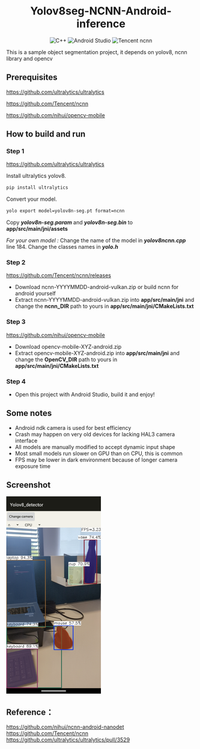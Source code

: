 <h1 align="center">Yolov8seg-NCNN-Android-inference</h1>

<p align="center">
  <img alt="C++" src="https://img.shields.io/badge/C++-17-blue.svg?style=flat&logo=c%2B%2B">
  <img alt="Android Studio" src="https://img.shields.io/badge/Android-Studio-02550?logo=Android">
  <img alt="Tencent ncnn" src="https://img.shields.io/badge/Tencent-ncnn-red?logo=data%3Aimage%2Fpng%3Bbase64%2CiVBORw0KGgoAAAANSUhEUgAAAQAAAAEACAYAAABccqhmAAAAAXNSR0IArs4c6QAAAARnQU1BAACxjwv8YQUAAAAJcEhZcwAADsQAAA7EAZUrDhsAAAmASURBVHhe7d0hblBdFwVQ%2BGfSoEhQjAA6BmRVg8PhCSGMAUeKqWQKtAyCBEXq8Wg%2B%2FjFscbOzF%2F68d846l51X0dvHf%2F78%2Bfvo4L9nz55Fb%2F%2Fx40dUr5hAItB%2Bfv%2BXDK%2BWAIFuAQHQvT%2FdE4gEBEDEp5hAt4AA6N6f7glEAgIg4lNMoFtAAHTvT%2FcEIgEBEPEpJtAtIAC696d7ApGAAIj4FBPoFhAA3fvTPYFIQABEfIoJdAsIgO796Z5AJCAAIj7FBLoFBED3%2FnRPIBIQABGfYgLdAo%2FT%2BwDS34c%2Bzec%2BgdMbOPv%2B9fPrC%2BDs%2BfN2AkcFBMBRfi8ncFZAAJz193YCRwUEwFF%2BLydwVkAAnPX3dgJHBQTAUX4vJ3BWQACc9fd2AkcFBMBRfi8ncFZAAJz193YCRwUEwFF%2BLydwVkAAnPX3dgJHBQTAUX4vJ3BWQACc9fd2AkcFBMBRfi8ncFZAAJz193YCRwWO3wfw7t27owAfP36M3u8%2BgYgvLk5%2Fn3%2F9%2FPkCiI%2BgBxDoFRAAvbvTOYFYQADEhB5AoFdAAPTuTucEYgEBEBN6AIFeAQHQuzudE4gFBEBM6AEEegUEQO%2FudE4gFhAAMaEHEOgVEAC9u9M5gVhAAMSEHkCgV0AA9O5O5wRiAQEQE3oAgV4BAdC7O50TiAUEQEzoAQR6BR5fXFz8Tdp%2F9epVUv7o6dOnUf3l5WVUf3d3F9W7TyDie3T69%2FlPn5%2BfP39GgF%2B%2Ffo3qfQFEfIoJdAsIgO796Z5AJCAAIj7FBLoFBED3%2FnRPIBIQABGfYgLdAgKge3%2B6JxAJCICITzGBbgEB0L0%2F3ROIBARAxKeYQLeAAOjen%2B4JRAICIOJTTKBbQAB070%2F3BCIBARDxKSbQLSAAuvenewKRgACI%2BBQT6BY4fh%2FAmzdvqgWvr6%2Bj%2Fh8eHqL69uJ%2F91FEI9zc3ET1p4s%2FffoUteA%2BgIhPMYFtAT8CbO%2Ff9OMCAmD8ABh%2FW0AAbO%2Ff9OMCAmD8ABh%2FW0AAbO%2Ff9OMCAmD8ABh%2FW0AAbO%2Ff9OMCAmD8ABh%2FW0AAbO%2Ff9OMCAmD8ABh%2FW0AAbO%2Ff9OMCAmD8ABh%2FW0AAbO%2Ff9OMCAmD8ABh%2FWyC%2BD%2BDz58%2BR4JMnT6J6xQSaBX79%2BhW1%2F%2Fr166jeF0DEp5hAt4AA6N6f7glEAgIg4lNMoFtAAHTvT%2FcEIgEBEPEpJtAtIAC696d7ApGAAIj4FBPoFhAA3fvTPYFIQABEfIoJdAsIgO796Z5AJCAAIj7FBLoFBED3%2FnRPIBIQABGfYgLdAgKge3%2B6JxAJCICITzGBboH4PoD7%2B%2FtuAd0TKBZ4%2BfJl1L0vgIhPMYFuAQHQvT%2FdE4gEBEDEp5hAt4AA6N6f7glEAgIg4lNMoFtAAHTvT%2FcEIgEBEPEpJtAtIAC696d7ApGAAIj4FBPoFhAA3fvTPYFIQABEfIoJdAsIgO796Z5AJCAAIj7FBLoFBED3%2FnRPIBIQABGfYgLdAvX3AXz48KF7A2H379%2B%2FD5%2BQlfM%2F6%2B8%2BgOz8qiYwLeBHgOn1G35dQACsnwDzTwsIgOn1G35dQACsnwDzTwsIgOn1G35dQACsnwDzTwsIgOn1G35dQACsnwDzTwsIgOn1G35dQACsnwDzTwsIgOn1G35dQACsnwDzTwsIgOn1G35dQACsnwDzTwvM3wfw%2Ffv36AA8PDxE9d%2B%2BfYvqnzx5EtWnxel9AF%2B%2BfIlauLi4iOpfvHgR1Z%2B%2Bj8F9ANH6FBPYFvAjwPb%2BTT8uIADGD4DxtwUEwPb%2BTT8uIADGD4DxtwUEwPb%2BTT8uIADGD4DxtwUEwPb%2BTT8uIADGD4DxtwUEwPb%2BTT8uIADGD4DxtwUEwPb%2BTT8uIADGD4DxtwUEwPb%2BTT8uIADGD4DxtwUEwPb%2BTT8uIADGD4DxtwUEwPb%2BTT8uIADGD4DxtwUEwPb%2BTT8uIADGD4DxtwUEwPb%2BTT8uIADGD4DxtwUEwPb%2BTT8uIADGD4DxtwUEwPb%2BTT8uIADGD4DxtwUEwPb%2BTT8uIADGD4DxtwUEwPb%2BTT8uIADGD4DxtwUe%2F%2Fv76n8Tgvv7%2B6Q8rk3%2FPn3cwOEHnP779Kn%2F1dXVUcHb29vo%2Faf9X758GfXvCyDiU0ygW0AAdO9P9wQiAQEQ8Skm0C0gALr3p3sCkYAAiPgUE%2BgWEADd%2B9M9gUhAAER8igl0CwiA7v3pnkAkIAAiPsUEugUEQPf%2BdE8gEhAAEZ9iAt0CAqB7f7onEAkIgIhPMYFuAQHQvT%2FdE4gEBEDEp5hAt0B8H8C%2F%2BwSqBW5ubqr713wmcH19nT3gcPXDw0PUgS%2BAiE8xgW4BAdC9P90TiAQEQMSnmEC3gADo3p%2FuCUQCAiDiU0ygW0AAdO9P9wQiAQEQ8Skm0C0gALr3p3sCkYAAiPgUE%2BgWEADd%2B9M9gUhAAER8igl0CwiA7v3pnkAkIAAiPsUEugUEQPf%2BdE8gEhAAEZ9iAt0Cjy8vL%2F8mI7T%2Fffdk9v%2FXuk8gFczq09%2FnXz%2B%2FvgCy86eaQLWAAKhen%2BYJZAICIPNTTaBaQABUr0%2FzBDIBAZD5qSZQLSAAqteneQKZgADI%2FFQTqBYQANXr0zyBTEAAZH6qCVQLCIDq9WmeQCYgADI%2F1QSqBQRA9fo0TyATEACZn2oC1QICoHp9mieQCQiAzE81gWqB%2BvsAnj9%2FHi3g7du3Ub37ACK%2BuLj9PoDT59cXQHwEPYBAr4AA6N2dzgnEAgIgJvQAAr0CAqB3dzonEAsIgJjQAwj0CgiA3t3pnEAsIABiQg8g0CsgAHp3p3MCsYAAiAk9gECvgADo3Z3OCcQCAiAm9AACvQICoHd3OicQCwiAmNADCPQKCIDe3emcQCwgAGJCDyDQKxDfB5D%2BPvzv378jvR8%2FfkT1t7e3UX06f%2FRyxY%2FS%2BwDS%2FbWfX18A%2FhMRGBYQAMPLNzoBAeAMEBgWEADDyzc6AQHgDBAYFhAAw8s3OgEB4AwQGBYQAMPLNzoBAeAMEBgWEADDyzc6AQHgDBAYFhAAw8s3OgEB4AwQGBYQAMPLNzoBAeAMEBgWiO8DuLq6ivguLy%2Bj%2Bru7u6g%2BvQ%2Fg4eEher%2FiTODi4iJ6wPr59QUQHR%2FFBLoFBED3%2FnRPIBIQABGfYgLdAgKge3%2B6JxAJCICITzGBbgEB0L0%2F3ROIBARAxKeYQLeAAOjen%2B4JRAICIOJTTKBbQAB070%2F3BCIBARDxKSbQLSAAuvenewKRgACI%2BBQT6BYQAN370z2BSEAARHyKCXQL%2FAcvxcGwUVQqIgAAAABJRU5ErkJggg%3D%3D"></img>
</p>

This is a sample object segmentation project, it depends on yolov8, ncnn library and opencv

## Prerequisites

https://github.com/ultralytics/ultralytics

https://github.com/Tencent/ncnn

https://github.com/nihui/opencv-mobile

## How to build and run

### Step 1

https://github.com/ultralytics/ultralytics

Install ultralytics yolov8.

```bash
pip install ultralytics
```

Convert your model.

```bash
yolo export model=yolov8n-seg.pt format=ncnn
```

Copy **_yolov8n-seg.param_** and **_yolov8n-seg.bin_** to **app/src/main/jni/assets**

_For your own model :_ Change the name of the model in **_yolov8ncnn.cpp_** line 184. Change the classes names in **_yolo.h_**

### Step 2

https://github.com/Tencent/ncnn/releases

- Download ncnn-YYYYMMDD-android-vulkan.zip or build ncnn for android yourself
- Extract ncnn-YYYYMMDD-android-vulkan.zip into **app/src/main/jni** and change the **ncnn_DIR** path to yours in **app/src/main/jni/CMakeLists.txt**

### Step 3

https://github.com/nihui/opencv-mobile

- Download opencv-mobile-XYZ-android.zip
- Extract opencv-mobile-XYZ-android.zip into **app/src/main/jni** and change the **OpenCV_DIR** path to yours in **app/src/main/jni/CMakeLists.txt**

### Step 4

- Open this project with Android Studio, build it and enjoy!

## Some notes

- Android ndk camera is used for best efficiency
- Crash may happen on very old devices for lacking HAL3 camera interface
- All models are manually modified to accept dynamic input shape
- Most small models run slower on GPU than on CPU, this is common
- FPS may be lower in dark environment because of longer camera exposure time

## Screenshot

<img src="screenshot.png" width=50%>

## Reference：

https://github.com/nihui/ncnn-android-nanodet https://github.com/Tencent/ncnn https://github.com/ultralytics/ultralytics/pull/3529
